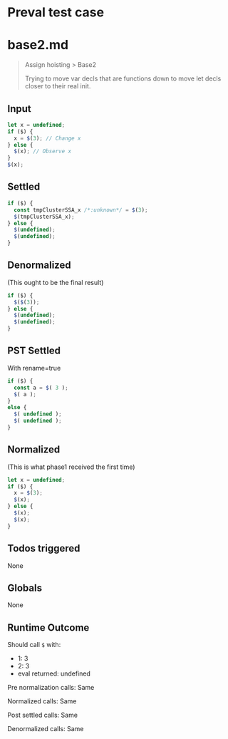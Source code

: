 # Preval test case

# base2.md

> Assign hoisting > Base2
>
> Trying to move var decls that are functions down to move let decls closer to their real init.

## Input

`````js filename=intro
let x = undefined;
if ($) {
  x = $(3); // Change x
} else {
  $(x); // Observe x
}
$(x);
`````


## Settled


`````js filename=intro
if ($) {
  const tmpClusterSSA_x /*:unknown*/ = $(3);
  $(tmpClusterSSA_x);
} else {
  $(undefined);
  $(undefined);
}
`````


## Denormalized
(This ought to be the final result)

`````js filename=intro
if ($) {
  $($(3));
} else {
  $(undefined);
  $(undefined);
}
`````


## PST Settled
With rename=true

`````js filename=intro
if ($) {
  const a = $( 3 );
  $( a );
}
else {
  $( undefined );
  $( undefined );
}
`````


## Normalized
(This is what phase1 received the first time)

`````js filename=intro
let x = undefined;
if ($) {
  x = $(3);
  $(x);
} else {
  $(x);
  $(x);
}
`````


## Todos triggered


None


## Globals


None


## Runtime Outcome


Should call `$` with:
 - 1: 3
 - 2: 3
 - eval returned: undefined

Pre normalization calls: Same

Normalized calls: Same

Post settled calls: Same

Denormalized calls: Same
